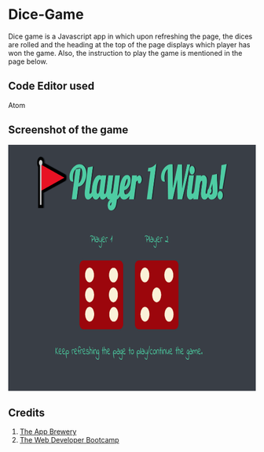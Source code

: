 # Dice-Game
Dice game is a Javascript app in which upon refreshing the page, the dices are rolled and the heading at the top of the page displays which player has won the game. Also, the instruction to play the game is mentioned in the page below.

## Code Editor used
Atom

## Screenshot of the game
<img src = "https://github.com/MaitriVaghela/Dice-Game/blob/master/Dice%20game.PNG" width="1000" height="500"/>

## Credits
1. [The App Brewery](https://www.appbrewery.co/p/web-development-course-resources/)
2. [The Web Developer Bootcamp](https://www.udemy.com/course/the-web-developer-bootcamp/)
